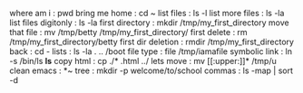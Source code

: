where am i : pwd 
bring me home : cd ~
list files : ls -l
list more files : ls -la
list files digitonly : ls -la
first directory : mkdir /tmp/my_first_directory
move that file : mv /tmp/betty /tmp/my_first_directory/
first delete : rm /tmp/my_first_directory/betty
first dir deletion : rmdir /tmp/my_first_directory
back : cd -
lists : ls -la . .. /boot
file type : file /tmp/iamafile
symbolic link : ln -s /bin/ls __ls__
copy html : cp ./* .html ../
lets move : mv [[:upper:]]* /tmp/u
clean emacs : *~
tree : mkdir -p welcome/to/school
commas : ls -map | sort -d
